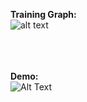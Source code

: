 <b>Training Graph:</b><br>
![alt text](https://github.com/rohan1198/Reinforcement-Learning-Deep-Q-Networks/blob/main/assets/n_step_dqn.jpg)

<br><br><br>
<b>Demo:</b><br>
![Alt Text](https://github.com/rohan1198/Reinforcement-Learning-Deep-Q-Networks/blob/main/assets/nstep_dqn.gif)
